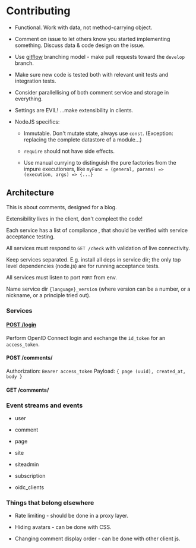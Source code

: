 Contributing
============

* Functional.  Work with data, not method-carrying object.

* Comment on issue to let others know you started implementing something.
  Discuss data & code design on the issue.

* Use [gitflow](https://github.com/nvie/gitflow) branching model - make pull
  requests toward the `develop` branch.

* Make sure new code is tested both with relevant unit tests and integration
  tests.

* Consider parallellising of both comment service and storage in everything.

* Settings are EVIL!  ...make extensibility in clients.

* NodeJS specifics:

  * Immutable.  Don't mutate state, always use `const`.  (Exception: replacing
    the complete datastore of a module...)

  * `require` should not have side effects.

  * Use manual currying to distinguish the pure factories from the impure
    executioners, like `myFunc = (general, params) => (execution, args) => {...}`


Architecture
------------

This is about comments, designed for a blog.

Extensibility lives in the client, don't complect the code!

Each service has a list of compliance , that should be verified with service
acceptance testing.

All services must respond to `GET /check` with validation of live connectivity.

Keep services separated.  E.g. install all deps in service dir; the only top
level dependencies (node.js) are for running acceptance tests.

All services must listen to port `PORT` from env.

Name service dir `{language}_version` (where version can be a number, or a
nickname, or a principle tried out).


### Services

#### [POST /login](services/login_post/README.md)

Perform OpenID Connect login and exchange the `id_token` for an `access_token`.


#### POST /comments/

Authorization: `Bearer access_token`
Payload: `{ page (uuid), created_at, body }`


#### GET /comments/




### Event streams and events

* user

* comment

* page

* site

* siteadmin

* subscription

* oidc_clients


### Things that belong elsewhere

* Rate limiting - should be done in a proxy layer.

* Hiding avatars - can be done with CSS.

* Changing comment display order - can be done with other client js.
